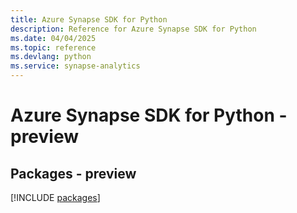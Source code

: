 ```yaml
---
title: Azure Synapse SDK for Python
description: Reference for Azure Synapse SDK for Python
ms.date: 04/04/2025
ms.topic: reference
ms.devlang: python
ms.service: synapse-analytics
---
```

# Azure Synapse SDK for Python - preview
## Packages - preview
[!INCLUDE [packages](synapse-index.md)]